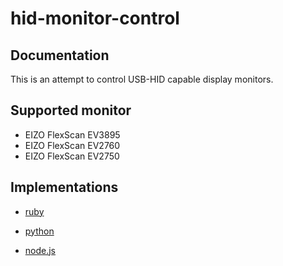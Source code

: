 # hid-monitor-control

## Documentation

This is an attempt to control USB-HID capable display monitors.

## Supported monitor

* EIZO FlexScan EV3895
* EIZO FlexScan EV2760
* EIZO FlexScan EV2750

## Implementations

* [ruby](../../tree/main/ruby)

* [python](../../tree/main/python)

* [node.js](../../tree/main/node)
